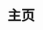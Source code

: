 ---
home: true
icon: home
title: 主页
heroImage: https://s2.loli.net/2023/07/11/eXaPWqy154LCs8f.png
bgImageStyle:
  background-attachment: fixed
heroText: Iridescent Finale
tagline: Minecraft Java 1.20 公益生存服
actions:
  - text: 👉加入👈
    link: ./get-started/
    type: primary

  - text: 卫星地图📡
    link: ./get-started/

  - text: 玩家文档👀
    link: ./player-guide/

  - text: 管理文档📄
    link: ./admin-guide/

highlights:
  - header: 玩法
    bgImage: https://s2.loli.net/2023/07/11/LQPTlx2he8pz65w.webp
    bgImageDark: https://s2.loli.net/2023/07/11/LQPTlx2he8pz65w.webp
    description: Our world, your land.
    image: /assets/home/features.svg
    highlights:
      - title: 领地
        icon: landmark-flag
        details: 基于Lands的私有领地功能，支持国家的建立
      - title: 卫星地图
        icon: map
        details: 基于Dynmap的网页卫星地图显示，实时查看玩家状态和领地范围
      - title: 技能
        icon: kitchen-set
        details: 基于Aurelium Skills的技能插件，增强养成玩法
      - title: 保护
        icon: eye
        details: 基于CoreProtect的状态记录插件，最大程度监察违规行为

  - header: Lands
    description: 独立 | 联合
    image: /assets/home/lands.svg
    bgImage: https://s2.loli.net/2023/07/11/IMjlZzpmUu3fikS.webp
    bgImageDark: https://s2.loli.net/2023/07/11/IMjlZzpmUu3fikS.webp
    highlights:
      - title: 领地
        icon: landmark-flag
        details: 私有的领地宣称和保护
      - title: 国家
        icon: landmark
        details: 共同组建领地的联合体，实现税收和银行系统

  - header: 管理组
    description: 巡查 | 维护 | 汉化 | 支持
    features:
      - title: Ziling_uwu
        icon: laptop-code
        details: 腐竹 | 运维、插件汉化

      - title: Ritmo
        icon: handcuffs
        details: 巡查 | 管理员

      - title: Forest_Maple
        icon: screwdriver-wrench
        details: 技术 | 客户端配置

      - title: HenryFeng
        icon: language
        details: 汉化 | 插件汉化

      - title: ZERO_XKRT
        icon: pen-to-square
        details: 策划 | 玩法与活动规划

      - title: lihe07
        icon: screwdriver-wrench
        details: 技术 | 运维、优化

copyright: Copyright © 2023 Iridescent
footer: Powered by Vuepress with vuepress-theme-hope
---